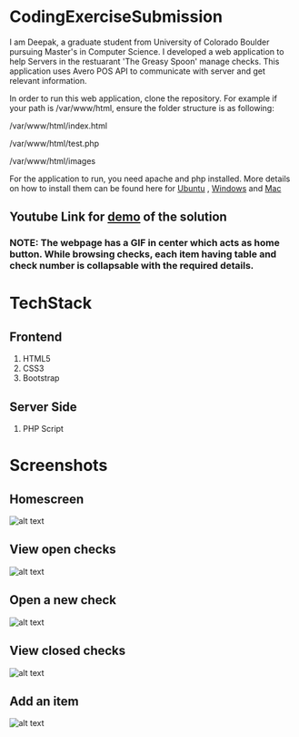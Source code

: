 # CodingExerciseSubmission

I am Deepak, a graduate student from University of Colorado Boulder pursuing Master's in Computer Science. I developed a web application to help Servers in the restuarant 'The Greasy Spoon' manage checks. This application uses Avero POS API to communicate with server and get relevant information. 

In order to run this web application, clone the repository. For example if your path is /var/www/html, ensure the folder structure is as following:


/var/www/html/index.html

/var/www/html/test.php

/var/www/html/images


For the application to run, you need apache and php installed. More details on how to install them can be found here for [Ubuntu](https://www.digitalocean.com/community/tutorials/how-to-install-linux-apache-mysql-php-lamp-stack-on-ubuntu-16-04) , [Windows](https://www.znetlive.com/blog/how-to-install-apache-php-and-mysql-on-windows-10-machine/) and [Mac](https://jason.pureconcepts.net/2016/09/install-apache-php-mysql-mac-os-x-sierra/)

## Youtube Link for [demo](https://youtu.be/8huxRhXXZBU) of the solution

### NOTE: The webpage has a GIF in center which acts as home button. While browsing checks, each item having table and check number is collapsable with the required details.  

# TechStack


## Frontend

1. HTML5
2. CSS3
3. Bootstrap

## Server Side 

1. PHP Script


# Screenshots

## Homescreen
![alt text][id]

[id]: https://drive.google.com/uc?id=1k5Zxms1uRJxCK6-pb9j5By1_dzry6A-o "Homescreen"

## View open checks
![alt text][id1]

[id1]: https://drive.google.com/uc?id=1pK2REd4kJU43D_rbuxIsQyUEijY_3a36 "Openchecks"

## Open a new check
![alt text][id2]

[id2]: https://drive.google.com/uc?id=1_XiBfOaOazZn-BlLfPmq8iPFl-8vWOGy "newcheck"

## View closed checks
![alt text][id3]

[id3]: https://drive.google.com/uc?id=1r14jtpIDpVXb0OEZkBjR3IiIt8g1d_sd "close"

## Add an item
![alt text][id4]

[id4]: https://drive.google.com/uc?id=11YkMvL2-q-T65NyibWPzNvCx5kKmP0RI "add"

